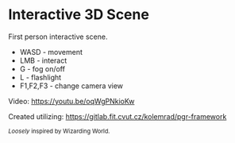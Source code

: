 # Interactive 3D Scene
First person interactive scene.
* WASD - movement
* LMB - interact
* G - fog on/off
* L - flashlight
* F1,F2,F3 - change camera view

Video: https://youtu.be/oqWgPNkioKw

Created utilizing: https://gitlab.fit.cvut.cz/kolemrad/pgr-framework

<sub> <i>Loosely</i> inspired by Wizarding World. </sub>
